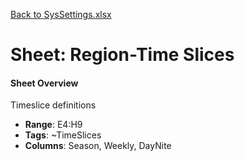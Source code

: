 [Back to SysSettings.xlsx](README.md)

# Sheet: Region-Time Slices

#### Sheet Overview

Timeslice definitions

- **Range**: E4:H9
- **Tags**: ~TimeSlices
- **Columns**: Season, Weekly, DayNite

